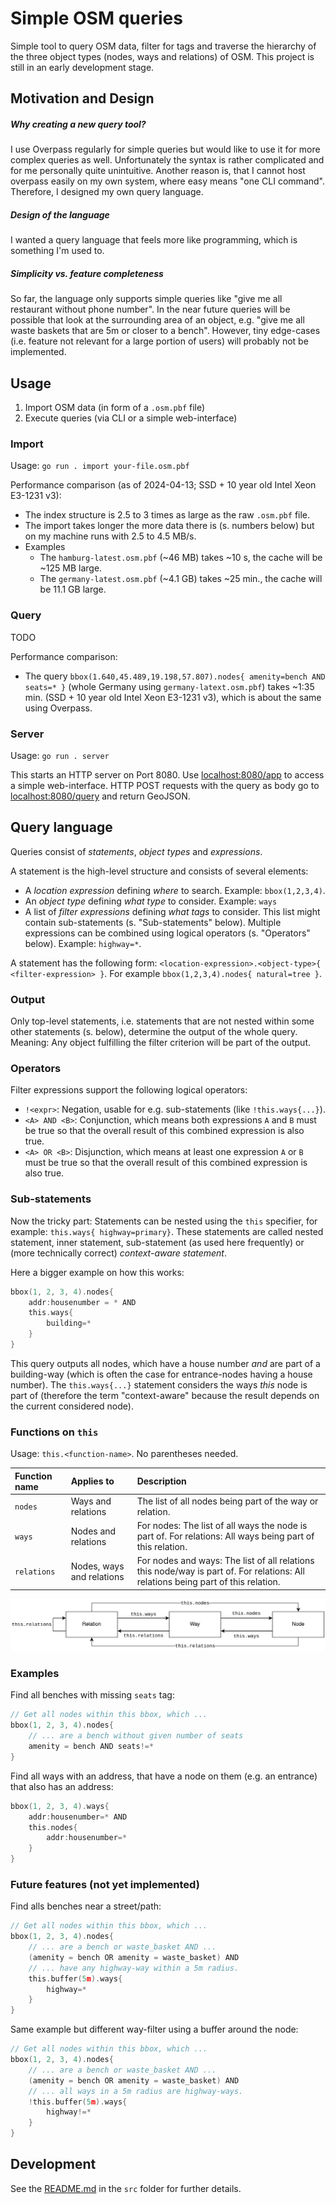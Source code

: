# Simple OSM queries

Simple tool to query OSM data, filter for tags and traverse the hierarchy of the three object types (nodes, ways and relations) of OSM.
This project is still in an early development stage.

## Motivation and Design

##### Why creating a new query tool?
I use Overpass regularly for simple queries but would like to use it for more complex queries as well.
Unfortunately the syntax is rather complicated and for me personally quite unintuitive.
Another reason is, that I cannot host overpass easily on my own system, where easy means "one CLI command".
Therefore, I designed my own query language.

##### Design of the language
I wanted a query language that feels more like programming, which is something I'm used to.

##### Simplicity vs. feature completeness
So far, the language only supports simple queries like "give me all restaurant without phone number".
In the near future queries will be possible that look at the surrounding area of an object, e.g. "give me all waste baskets that are 5m or closer to a bench".
However, tiny edge-cases (i.e. feature not relevant for a large portion of users) will probably not be implemented.

## Usage

1. Import OSM data (in form of a `.osm.pbf` file)
2. Execute queries (via CLI or a simple web-interface)

### Import

Usage: `go run . import your-file.osm.pbf`

Performance comparison (as of 2024-04-13; SSD + 10 year old Intel Xeon E3-1231 v3):
* The index structure is 2.5 to 3 times as large as the raw `.osm.pbf` file.
* The import takes longer the more data there is (s. numbers below) but on my machine runs with 2.5 to 4.5 MB/s.
* Examples
  * The `hamburg-latest.osm.pbf` (~46 MB) takes ~10 s, the cache will be ~125 MB large.
  * The `germany-latest.osm.pbf` (~4.1 GB) takes ~25 min., the cache will be 11.1 GB large.

### Query

TODO

Performance comparison:
* The query `bbox(1.640,45.489,19.198,57.807).nodes{ amenity=bench AND seats=* }` (whole Germany using `germany-latext.osm.pbf`) takes ~1:35 min. (SSD + 10 year old Intel Xeon E3-1231 v3), which is about the same using Overpass.

### Server

Usage: `go run . server`

This starts an HTTP server on Port 8080. Use [localhost:8080/app](http://localhost:8080/app) to access a simple web-interface.
HTTP POST requests with the query as body go to [localhost:8080/query](http://localhost:8080/query) and return GeoJSON.

## Query language

Queries consist of *statements*, *object types* and *expressions*.

A statement is the high-level structure and consists of several elements:
* A *location expression* defining *where* to search. Example: `bbox(1,2,3,4)`.
* An *object type* defining *what type* to consider. Example: `ways`
* A list of *filter expressions* defining *what tags* to consider. This list might contain sub-statements (s. "Sub-statements" below). Multiple expressions can be combined using logical operators (s. "Operators" below). Example: `highway=*`.

A statement has the following form: `<location-expression>.<object-type>{ <filter-expression> }`.
For example `bbox(1,2,3,4).nodes{ natural=tree }`.

### Output

Only top-level statements, i.e. statements that are not nested within some other statements (s. below), determine the output of the whole query.
Meaning: Any object fulfilling the filter criterion will be part of the output.

### Operators

Filter expressions support the following logical operators:

* `!<expr>`: Negation, usable for e.g. sub-statements (like `!this.ways{...}`).
* `<A> AND <B>`: Conjunction, which means both expressions `A` and `B` must be true so that the overall result of this combined expression is also true.
* `<A> OR <B>`: Disjunction, which means at least one expression `A` or `B` must be true so that the overall result of this combined expression is also true. 

### Sub-statements

Now the tricky part:
Statements can be nested using the `this` specifier, for example: `this.ways{ highway=primary}`.
These statements are called nested statement, inner statement, sub-statement (as used here frequently) or (more technically correct) *context-aware statement*.

Here a bigger example on how this works:
```go
bbox(1, 2, 3, 4).nodes{
    addr:housenumber = * AND
    this.ways{
        building=*
    }
}
```
This query outputs all nodes, which have a house number *and* are part of a building-way (which is often the case for entrance-nodes having a house number).
The `this.ways{...}` statement considers the ways *this* node is part of (therefore the term "context-aware" because the result depends on the current considered node).

### Functions on `this`

Usage: `this.<function-name>`.
No parentheses needed.

| Function name | Applies to                | Description                                                                                                                       |
|:--------------|:--------------------------|:----------------------------------------------------------------------------------------------------------------------------------|
| `nodes`       | Ways and relations        | The list of all nodes being part of the way or relation.                                                                          |
| `ways`        | Nodes and relations       | For nodes: The list of all ways the node is part of. For relations: All ways being part of this relation.                         |
| `relations`   | Nodes, ways and relations | For nodes and ways: The list of all relations this node/way is part of. For relations: All relations being part of this relation. |

![](this-node-way-relations.png)

### Examples

Find all benches with missing `seats` tag:
```go
// Get all nodes within this bbox, which ...
bbox(1, 2, 3, 4).nodes{
    // ... are a bench without given number of seats
    amenity = bench AND seats!=*
}
```

Find all ways with an address, that have a node on them (e.g. an entrance) that also has an address:
```go
bbox(1, 2, 3, 4).ways{
    addr:housenumber=* AND
    this.nodes{
        addr:housenumber=*
    }
}
```

### Future features (not yet implemented)

Find alls benches near a street/path:
```go
// Get all nodes within this bbox, which ...
bbox(1, 2, 3, 4).nodes{
    // ... are a bench or waste_basket AND ...
    (amenity = bench OR amenity = waste_basket) AND
    // ... have any highway-way within a 5m radius.
    this.buffer(5m).ways{
        highway=*
    }
}
```

Same example but different way-filter using a buffer around the node:

```go
// Get all nodes within this bbox, which ...
bbox(1, 2, 3, 4).nodes{
    // ... are a bench or waste_basket AND ...
    (amenity = bench OR amenity = waste_basket) AND
    // ... all ways in a 5m radius are highway-ways.
    !this.buffer(5m).ways{
        highway!=*
    }
}
```

## Development

See the [README.md](src/README.md) in the `src` folder for further details.